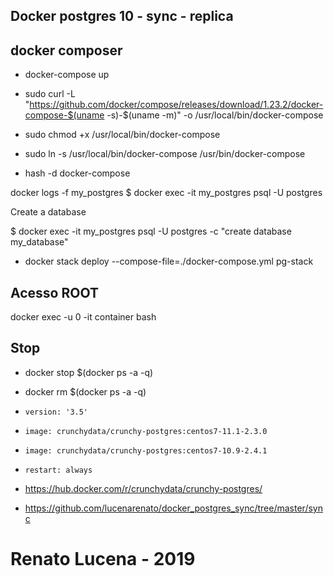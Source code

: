 ## Docker postgres 10 - sync - replica


## docker composer
- docker-compose up


- sudo curl -L "https://github.com/docker/compose/releases/download/1.23.2/docker-compose-$(uname -s)-$(uname -m)" -o /usr/local/bin/docker-compose
- sudo chmod +x /usr/local/bin/docker-compose
- sudo ln -s /usr/local/bin/docker-compose /usr/bin/docker-compose
- hash -d docker-compose

docker logs -f my_postgres
$ docker exec -it my_postgres psql -U postgres

Create a database

$ docker exec -it my_postgres psql -U postgres -c "create database my_database"

- docker stack deploy --compose-file=./docker-compose.yml pg-stack

## Acesso ROOT
docker exec -u 0 -it container bash

## Stop
- docker stop $(docker ps -a -q)
- docker rm $(docker ps -a -q)

-     version: '3.5'
-     image: crunchydata/crunchy-postgres:centos7-11.1-2.3.0
-     image: crunchydata/crunchy-postgres:centos7-10.9-2.4.1
-     restart: always
- https://hub.docker.com/r/crunchydata/crunchy-postgres/
- https://github.com/lucenarenato/docker_postgres_sync/tree/master/sync

# Renato Lucena - 2019
